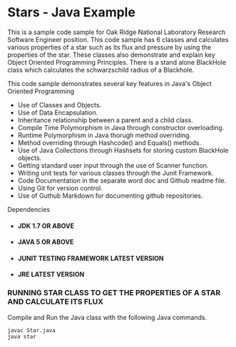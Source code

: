 # Stars - Java Example

This is a sample code sample for Oak Ridge National Laboratory Research Software Engineer position. This code sample has 6 classes
and calculates various properties of a star such as its flux and pressure by using the properties of the star. These classes also demonstrate and explain key Object Oriented Programming Principles. There is a stand alone BlackHole class which calculates the schwarzschild radius of a Blackhole.
 
 This code sample demonstrates several key features in Java's Object Oriented Programming
 * Use of Classes and Objects.
 * Use of Data Encapsulation.
 * Inheritance relationship between a parent and a child class.
 * Compile Time Polymorphism in Java through constructor overloading.
 * Runtime Polymorphism in Java thorugh method overriding.
 * Method overriding through Hashcode() and Equals() methods.
 * Use of Java Collections through Hashsets for storing custom BlackHole objects.
 * Getting standard user input through the use of Scanner function.
 * Writing unit tests for various classes through the Junit Framework.
 * Code Documentation in the separate word doc and Github readme file.
 * Using Git for version control.
 * Use of Guthub Markdown for documenting github repositories.
 
 Dependencies
 * #### JDK 1.7 OR ABOVE
 * #### JAVA 5 OR ABOVE
 * #### JUNIT TESTING FRAMEWORK LATEST VERSION
 * #### JRE LATEST VERSION
 
 
 ### RUNNING STAR CLASS TO GET THE PROPERTIES OF A STAR AND CALCULATE ITS FLUX
 Compile and Run the Java class with the following Java commands.
 ```
 javac Star.java
 java star
 ```
 
 
